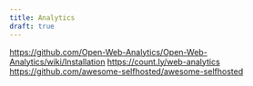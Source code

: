 ```yaml
---
title: Analytics
draft: true
---
```


https://github.com/Open-Web-Analytics/Open-Web-Analytics/wiki/Installation
https://count.ly/web-analytics
https://github.com/awesome-selfhosted/awesome-selfhosted
